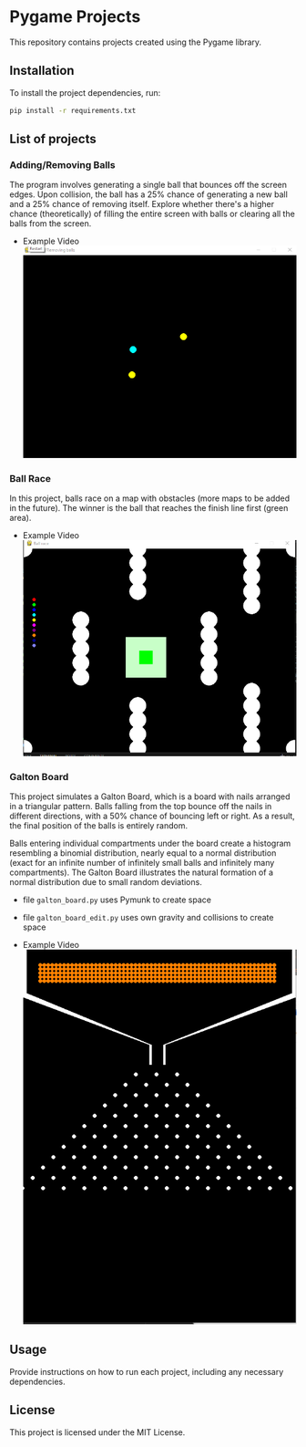 # Pygame Projects

This repository contains projects created using the Pygame library. 

## Installation

To install the project dependencies, run:

```bash
pip install -r requirements.txt
```

## List of projects
### Adding/Removing Balls

The program involves generating a single ball that bounces off the screen edges. Upon collision, the ball has a 25% chance of generating a new ball and a 25% chance of removing itself. Explore whether there's a higher chance (theoretically) of filling the entire screen with balls or clearing all the balls from the screen.

- Example Video
![Adding/Removing Balls](/images/adding_removing_balls.gif)

### Ball Race

In this project, balls race on a map with obstacles (more maps to be added in the future). The winner is the ball that reaches the finish line first (green area).

- Example Video
![Ball Race](/images/ball_race_1.gif)

### Galton Board 
This project simulates a Galton Board, which is a board with nails arranged in a triangular pattern. Balls falling from the top bounce off the nails in different directions, with a 50% chance of bouncing left or right. As a result, the final position of the balls is entirely random.

Balls entering individual compartments under the board create a histogram resembling a binomial distribution, nearly equal to a normal distribution (exact for an infinite number of infinitely small balls and infinitely many compartments). The Galton Board illustrates the natural formation of a normal distribution due to small random deviations.
- file `galton_board.py` uses Pymunk to create space
- file `galton_board_edit.py` uses own gravity and collisions to create space

- Example Video
![Galton_board](/images/galton_board_pymunk.gif)

## Usage
Provide instructions on how to run each project, including any necessary dependencies.


## License

This project is licensed under the MIT License.

